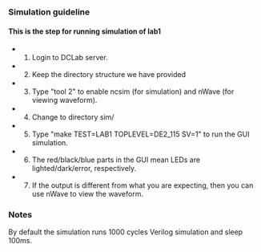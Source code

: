 ### Simulation guideline

#### This is the step for running simulation of lab1
- 1. Login to DCLab server.
- 2. Keep the directory structure we have provided
- 3. Type "tool 2" to enable ncsim (for simulation) and
   nWave (for viewing waveform).
- 4. Change to directory sim/
- 5. Type "make TEST=LAB1 TOPLEVEL=DE2_115 SV=1" to
   run the GUI simulation.
- 6. The red/black/blue parts in the GUI mean LEDs
   are lighted/dark/error, respectively.
- 7. If the output is different from what you
   are expecting, then you can use nWave to view
   the waveform.

### Notes

By default the simulation runs 1000 cycles Verilog
simulation and sleep 100ms.
